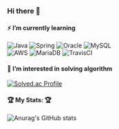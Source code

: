 
### Hi there 👋</center>
#### ⚡ I’m currently learning 
![Java](https://img.shields.io/badge/java-%23ED8B00.svg?style=for-the-badge&logo=java&logoColor=white) ![Spring](https://img.shields.io/badge/spring-%236DB33F.svg?style=for-the-badge&logo=spring&logoColor=white) ![Oracle](https://img.shields.io/badge/Oracle-F80000?style=for-the-badge&logo=oracle&logoColor=white) 	![MySQL](https://img.shields.io/badge/mysql-%2300f.svg?style=for-the-badge&logo=mysql&logoColor=white)  
![AWS](https://img.shields.io/badge/AWS-%23FF9900.svg?style=for-the-badge&logo=amazon-aws&logoColor=white) ![MariaDB](https://img.shields.io/badge/MariaDB-003545?style=for-the-badge&logo=mariadb&logoColor=white) ![TravisCI](https://img.shields.io/badge/travisci-%232B2F33.svg?style=for-the-badge&logo=travis&logoColor=white)



#### 🌱 I’m interested in solving algorithm
[![Solved.ac Profile](http://mazassumnida.wtf/api/v2/generate_badge?boj=wogns0108)](https://solved.ac/wogns0108/)



####  🏆 My Stats: 🏆
![Anurag's GitHub stats](https://github-readme-stats.vercel.app/api?username=jayjaehunchoi&show_icons=true&theme=radical)
</center>

<!--
**jayjaehunchoi/jayjaehunchoi** is a ✨ _special_ ✨ repository because its `README.md` (this file) appears on your GitHub profile.

Here are some ideas to get you started:

- 🔭 I’m currently working on ...
- 🌱 I’m currently learning ...
- 👯 I’m looking to collaborate on ...
- 🤔 I’m looking for help with ...
- 💬 Ask me about ...
- 📫 How to reach me: ...
- 😄 Pronouns: ...
- ⚡ Fun fact: ...
-->
